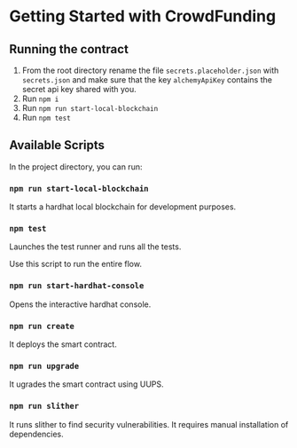 # Getting Started with CrowdFunding

## Running the contract

1. From the root directory rename the file `secrets.placeholder.json` with `secrets.json` and make sure that the key `alchemyApiKey` contains the secret api key shared with you.
2. Run `npm i`
3. Run `npm run start-local-blockchain`
4. Run `npm test`

## Available Scripts

In the project directory, you can run:

### `npm run start-local-blockchain`

It starts a hardhat local blockchain for development purposes.

### `npm test`

Launches the test runner and runs all the tests.

Use this script to run the entire flow.

### `npm run start-hardhat-console`

Opens the interactive hardhat console.

### `npm run create`

It deploys the smart contract.

### `npm run upgrade`

It ugrades the smart contract using UUPS.

### `npm run slither`

It runs slither to find security vulnerabilities.
It requires manual installation of dependencies.
